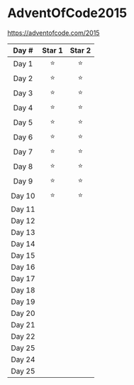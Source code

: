 # AdventOfCode2015

https://adventofcode.com/2015

| Day #  | Star 1 | Star 2 |
| :----: | :----: | :----: |
| Day 1  |   ⭐   |   ⭐  |
| Day 2  |   ⭐   |   ⭐  |
| Day 3  |   ⭐   |   ⭐  |
| Day 4  |   ⭐   |   ⭐  |
| Day 5  |   ⭐   |   ⭐  | 
| Day 6  |   ⭐   |   ⭐  |
| Day 7  |   ⭐   |   ⭐  |
| Day 8  |   ⭐   |   ⭐  |
| Day 9  |   ⭐   |   ⭐  |
| Day 10 |   ⭐   |   ⭐  |
| Day 11 |        |        |
| Day 12 |        |        |
| Day 13 |        |        |
| Day 14 |        |        |
| Day 15 |        |        |
| Day 16 |        |        |
| Day 17 |        |        |
| Day 18 |        |        |
| Day 19 |        |        |
| Day 20 |        |        |
| Day 21 |        |        |
| Day 22 |        |        |
| Day 25 |        |        |
| Day 24 |        |        |
| Day 25 |        |        |
